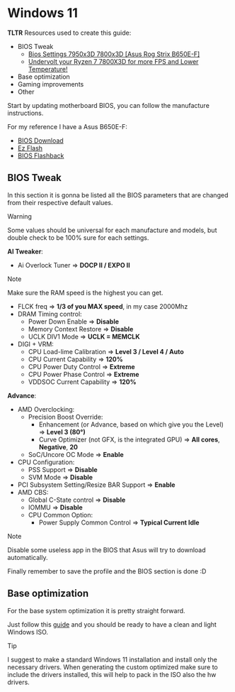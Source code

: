 # Windows 11

**TLTR** Resources used to create this guide:

- BIOS Tweak
  - [Bios Settings 7950x3D 7800x3D [Asus Rog Strix B650E-F]](https://www.youtube.com/watch?v=kqAsNB5xCVI)
  - [Undervolt your Ryzen 7 7800X3D for more FPS and Lower Temperature!](https://www.youtube.com/watch?v=BNAs3bl-yv0)
- Base optimization
- Gaming improvements
- Other

Start by updating motherboard BIOS, you can follow the manufacture instructions.

For my reference I have a Asus B650E-F:

- [BIOS Download](https://rog.asus.com/it/motherboards/rog-strix/rog-strix-b650e-f-gaming-wifi-model/helpdesk_bios/)
- [Ez Flash](https://www.youtube.com/watch?v=Em7SRaG3L_0)
- [BIOS Flashback](https://www.youtube.com/watch?v=FPyElZcsW6o)

## BIOS Tweak

In this section it is gonna be listed all the BIOS parameters that are changed from their respective default values.

> [!WARNING]
> Some values should be universal for each manufacture and models, but double check to be 100% sure for each settings.

**AI Tweaker**:

- Ai Overlock Tuner => **DOCP II / EXPO II**

> [!NOTE]
> Make sure the RAM speed is the highest you can get.

- FLCK freq => **1/3 of you MAX speed**, in my case 2000Mhz
- DRAM Timing control:
  - Power Down Enable => **Disable**
  - Memory Context Restore => **Disable**
  - UCLK DIV1 Mode => **UCLK = MEMCLK**
- DIGI + VRM:
  - CPU Load-lime Calibration => **Level 3 / Level 4 / Auto**
  - CPU Current Capability => **120%**
  - CPU Power Duty Control => **Extreme**
  - CPU Power Phase Control => **Extreme**
  - VDDSOC Current Capability => **120%**

**Advance**:

- AMD Overclocking:
  - Precision Boost Override:
    - Enhancement (or Advance, based on which give you the Level) => **Level 3 (80°)**
    - Curve Optimizer (not GFX, is the integrated GPU) => **All cores**, **Negative**, **20**
  - SoC/Uncore OC Mode => **Enable**
- CPU Configuration:
  - PSS Support => **Disable**
  - SVM Mode => **Disable**
- PCI Subsystem Setting/Resize BAR Support => **Enable**
- AMD CBS:
  - Global C-State control => **Disable**
  - IOMMU => **Disable**
  - CPU Common Option:
    - Power Supply Common Control => **Typical Current Idle**

> [!NOTE]
> Disable some useless app in the BIOS that Asus will try to download automatically.

Finally remember to save the profile and the BIOS section is done :D

## Base optimization

For the base system optimization it is pretty straight forward. 

Just follow this [guide](https://www.youtube.com/watch?v=92SM8Az5QVM) and you should be ready to have a clean and light Windows ISO.

> [!TIP]
> I suggest to make a standard Windows 11 installation and install only the necessary drivers.
> When generating the custom optimized make sure to include the drivers installed, this will help to pack in the ISO also the hw drivers.
